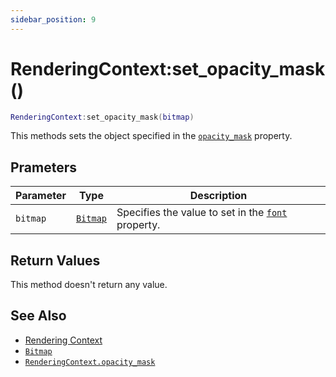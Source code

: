 ```yaml
---
sidebar_position: 9
---
```


# RenderingContext:set_opacity_mask()
```lua
RenderingContext:set_opacity_mask(bitmap)
```
This methods sets the object specified in the [`opacity_mask`](/libs/graphics/RenderingContext/RenderingContext_opacity_mask) property.


## Prameters
|Parameter|Type|Description|
|-|-|-|
|`bitmap`|[`Bitmap`](/libs/graphics/Bitmap)|Specifies the value to set in the [`font`](/libs/graphics/RenderingContext/RenderingContext_opacity_mask) property.


## Return Values
This method doesn't return any value.

## See Also
- [Rendering Context](/guide/graphics#rendering-context)
- [`Bitmap`](/libs/graphics/Bitmap)
- [`RenderingContext.opacity_mask`](/libs/graphics/RenderingContext/RenderingContext_opacity_mask)
